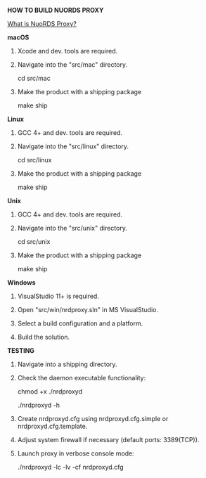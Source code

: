 **HOW TO BUILD NUORDS PROXY**

[What is NuoRDS Proxy?](../README.md)

**macOS**

1. Xcode and dev. tools are required.

2. Navigate into the "src/mac" directory.  

   cd src/mac

3. Make the product with a shipping package

   make ship


**Linux**

1. GCC 4+ and dev. tools are required.
   
2. Navigate into the "src/linux" directory.  

   cd src/linux

3. Make the product with a shipping package

   make ship


**Unix**

1. GCC 4+ and dev. tools are required.

2. Navigate into the "src/unix" directory.  

   cd src/unix

3. Make the product with a shipping package

   make ship


**Windows**

1. VisualStudio 11+ is required.

2. Open "src/win/nrdproxy.sln" in MS VisualStudio.

3. Select a build configuration and a platform.

4. Build the solution.


**TESTING**

1. Navigate into a shipping directory.

2. Check the daemon executable functionality:

   chmod +x ./nrdproxyd    
   
   ./nrdproxyd -h

3. Create nrdproxyd.cfg using nrdproxyd.cfg.simple or nrdproxyd.cfg.template.

4. Adjust system firewall if necessary (default ports: 3389(TCP)).

5. Launch proxy in verbose console mode:

   ./nrdproxyd -lc -lv -cf nrdproxyd.cfg

